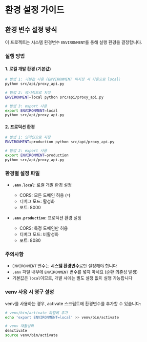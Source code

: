 # 환경 설정 가이드

## 환경 변수 설정 방식

이 프로젝트는 시스템 환경변수 `ENVIRONMENT`를 통해 실행 환경을 결정합니다.

### 실행 방법

#### 1. 로컬 개발 환경 (기본값)
```bash
# 방법 1: 기본값 사용 (ENVIRONMENT 미지정 시 자동으로 local)
python src/api/proxy_api.py

# 방법 2: 명시적으로 지정
ENVIRONMENT=local python src/api/proxy_api.py

# 방법 3: export 사용
export ENVIRONMENT=local
python src/api/proxy_api.py
```

#### 2. 프로덕션 환경
```bash
# 방법 1: 인라인으로 지정
ENVIRONMENT=production python src/api/proxy_api.py

# 방법 2: export 사용
export ENVIRONMENT=production
python src/api/proxy_api.py
```

### 환경별 설정 파일

- **`.env.local`**: 로컬 개발 환경 설정
  - CORS: 모든 도메인 허용 (`*`)
  - 디버그 모드: 활성화
  - 포트: 8000

- **`.env.production`**: 프로덕션 환경 설정
  - CORS: 특정 도메인만 허용
  - 디버그 모드: 비활성화
  - 포트: 8080

### 주의사항

- `ENVIRONMENT` 변수는 **시스템 환경변수**로만 설정해야 합니다
- `.env` 파일 내부에 `ENVIRONMENT` 변수를 넣지 마세요 (순환 의존성 발생)
- 기본값은 `local`이므로, 개발 시에는 별도 설정 없이 실행 가능합니다

### venv 사용 시 영구 설정

venv를 사용하는 경우, activate 스크립트에 환경변수를 추가할 수 있습니다:

```bash
# venv/bin/activate 파일에 추가
echo 'export ENVIRONMENT=local' >> venv/bin/activate

# venv 재활성화
deactivate
source venv/bin/activate
```